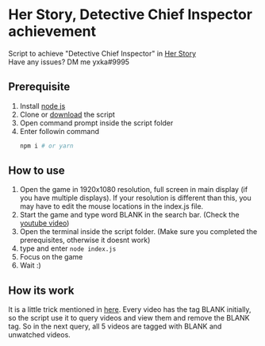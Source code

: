 # Her Story, Detective Chief Inspector achievement

Script to achieve "Detective Chief Inspector" in [Her Story](https://store.steampowered.com/app/368370/Her_Story/)  
Have any issues? DM me yxka#9995  

## Prerequisite

1. Install [node js](https://nodejs.org/en/)
2. Clone or [download](https://github.com/CharukaHS/her-story-automate/archive/refs/heads/master.zip) the script
3. Open command prompt inside the script folder
4. Enter followin command
   ```bash
   npm i # or yarn
   ```

## How to use

1. Open the game in 1920x1080 resolution, full screen in main display (if you have multiple displays). If your resolution is different than this, you may have to edit the mouse locations in the index.js file.
2. Start the game and type word BLANK in the search bar. (Check the [youtube video](https://youtu.be/m385nSoAmcE))
3. Open the terminal inside the script folder. (Make sure you completed the prerequisites, otherwise it doesnt work)
4. type and enter `node index.js`
5. Focus on the game
6. Wait :)

## How its work

It is a little trick mentioned in [here](https://steamcommunity.com/sharedfiles/filedetails/?id=468583264). Every video has the tag BLANK initially, so the script use it to query videos and view them and remove the BLANK tag. So in the next query, all 5 videos are tagged with BLANK and unwatched videos.

